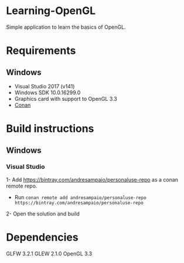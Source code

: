 # Learning-OpenGL
Simple application to learn the basics of OpenGL.

# Requirements
## Windows
- Visual Studio 2017 (v141)
- Windows SDK 10.0.16299.0
- Graphics card with support to OpenGL 3.3
- [Conan](https://conan.io/)

# Build instructions
## Windows
### Visual Studio
1- Add https://bintray.com/andresampaio/personaluse-repo as a conan remote repo.
  - Run `conan remote add andresampaio/personaluse-repo https://bintray.com/andresampaio/personaluse-repo`
  
2- Open the solution and build

# Dependencies
GLFW 3.2.1
GLEW 2.1.0
OpenGL 3.3